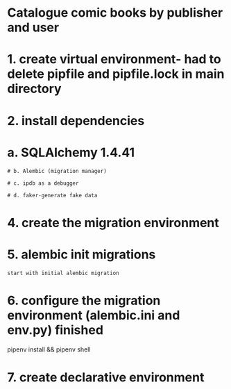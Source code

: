 # Catalogue comic books by publisher and user

# 1. create virtual environment- had to delete pipfile and pipfile.lock in main directory

# 2. install dependencies

# a. SQLAlchemy 1.4.41

    # b. Alembic (migration manager)

    # c. ipdb as a debugger

    # d. faker-generate fake data

# 4. create the migration environment

# 5. alembic init migrations

    start with initial alembic migration

# 6. configure the migration environment (alembic.ini and env.py) finished

pipenv install && pipenv shell

# 7. create declarative environment
